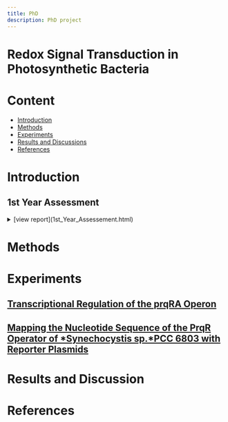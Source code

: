 ```yaml
---
title: PhD
description: PhD project
---
```


# Redox Signal Transduction in Photosynthetic Bacteria

# Content
* [Introduction](#introduction)
* [Methods](#methods)  
* [Experiments](#experiments)
* [Results and Discussions](#results-and-discussions)
* [References](#references)


# Introduction

## 1st Year Assessment
<details>
<summary>[view report](1st_Year_Assessement.html)</summary>
<br>
![1st Year Assessment](1st_Year_Assessement.html "View report")
</details>

# Methods

# Experiments

## [Transcriptional Regulation of the prqRA Operon](mappingoperator.html)

## [Mapping the Nucleotide Sequence of the PrqR Operator of *Synechocystis sp.*PCC 6803 with Reporter Plasmids](mappingoperator.html)




# Results and Discussion


# References
